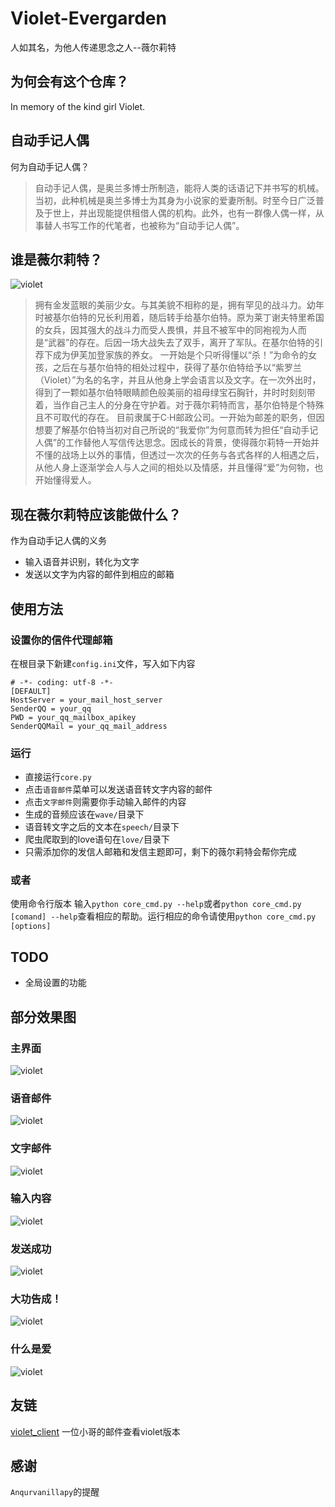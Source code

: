 # Violet-Evergarden
人如其名，为他人传递思念之人--薇尔莉特

## 为何会有这个仓库？
In memory of the kind girl Violet.

## 自动手记人偶
何为自动手记人偶？

>自动手记人偶，是奥兰多博士所制造，能将人类的话语记下并书写的机械。当初，此种机械是奥兰多博士为其身为小说家的爱妻所制。时至今日广泛普及于世上，并出现能提供租借人偶的机构。此外，也有一群像人偶一样，从事替人书写工作的代笔者，也被称为“自动手记人偶”。

## 谁是薇尔莉特？

![violet](img/violet.jpg)

>拥有金发蓝眼的美丽少女。与其美貌不相称的是，拥有罕见的战斗力。幼年时被基尔伯特的兄长利用着，随后转手给基尔伯特。原为莱丁谢夫特里希国的女兵，因其强大的战斗力而受人畏惧，并且不被军中的同袍视为人而是“武器”的存在。后因一场大战失去了双手，离开了军队。在基尔伯特的引荐下成为伊芙加登家族的养女。
一开始是个只听得懂以“杀！”为命令的女孩，之后在与基尔伯特的相处过程中，获得了基尔伯特给予以“紫罗兰（Violet）”为名的名字，并且从他身上学会语言以及文字。在一次外出时，得到了一颗如基尔伯特眼睛颜色般美丽的祖母绿宝石胸针，并时时刻刻带着，当作自己主人的分身在守护着。对于薇尔莉特而言，基尔伯特是个特殊且不可取代的存在。
目前隶属于C·H邮政公司。一开始为邮差的职务，但因想要了解基尔伯特当初对自己所说的“我爱你”为何意而转为担任“自动手记人偶”的工作替他人写信传达思念。因成长的背景，使得薇尔莉特一开始并不懂的战场上以外的事情，但透过一次次的任务与各式各样的人相遇之后，从他人身上逐渐学会人与人之间的相处以及情感，并且懂得“爱”为何物，也开始懂得爱人。

## 现在薇尔莉特应该能做什么？

作为自动手记人偶的义务

- 输入语音并识别，转化为文字
- 发送以文字为内容的邮件到相应的邮箱

## 使用方法

### 设置你的信件代理邮箱
在根目录下新建`config.ini`文件，写入如下内容
```
# -*- coding: utf-8 -*-
[DEFAULT]
HostServer = your_mail_host_server
SenderQQ = your_qq
PWD = your_qq_mailbox_apikey
SenderQQMail = your_qq_mail_address
```
### 运行
- 直接运行`core.py`
- 点击`语音邮件`菜单可以发送语音转文字内容的邮件
- 点击`文字邮件`则需要你手动输入邮件的内容
- 生成的音频应该在`wave/`目录下
- 语音转文字之后的文本在`speech/`目录下
- 爬虫爬取到的love语句在`love/`目录下
- 只需添加你的发信人邮箱和发信主题即可，剩下的薇尔莉特会帮你完成

### 或者

使用命令行版本
输入`python core_cmd.py --help`或者`python core_cmd.py [comand] --help`查看相应的帮助。运行相应的命令请使用`python core_cmd.py [options]`

## TODO
- 全局设置的功能


## 部分效果图

### 主界面
![violet](img/s1.png)

### 语音邮件
![violet](img/s2.png)

### 文字邮件
![violet](img/s3.png)

### 输入内容
![violet](img/s4.png)

### 发送成功
![violet](img/s5.png)

### 大功告成！
![violet](img/s6.png)

### 什么是爱
![violet](img/s7.png)
## 友链
[violet_client](https://github.com/AuthurExcalbern/Violet)
一位小哥的邮件查看violet版本

## 感谢
`Anqurvanillapy`的提醒
